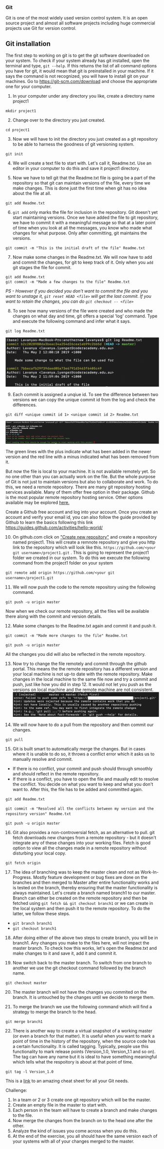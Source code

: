 ### Git
Git is one of the most widely used version control system. It is an open source project and almost all software projects including huge commercial projects use Git for version control.

## Git installation
The first step to working on git is to get the git software downloaded on your system. To check if your system already has git installed, open the terminal and type, `git --help`. If this returns the list of all command options you have for git, it would mean that git is preinstalled in your machine. If it says the command is not recognized, you will have to install git on your machines. 
Go to https://git-scm.com/download and choose the appropriate one for your computer. 

1. In your computer under any directory you like, create a directory name project1

`mkdir project1`

2. Change over to the directory you just created.

`cd project1`

3. Now we will have to init the directory you just created as a git repository to be able to harness the goodness of git versioning system.

`git init`

4. We will create a text file to start with. Let's call it, Readme.txt. Use an editor in your computer to do this and save it project1 directory. 

5. Now we have to tell git that the Readme.txt file is going be a part of the repository so that git can maintain versions of the file, every time we make changes. This is done just the first time when git has no idea about the file at all. 

`git add Readme.txt`

6. `git add` only marks the file for inclusion in the repository. Git doesn't yet start maintaining versions. Once we have added the file to git repository, we have to commit it with a meaningful message so that at a later point of time when you look at all the messages, you know who made what changes for what purpose. Only after committing, git maintains the versions. 

`git commit -m "This is the initial draft of the file" Readme.txt`

7. Now make some changes in the Readme.txt. We will now have to add and commit the changes, for git to keep track of it. Only when you `add` git stages the file for commit.

```
git add Readme.txt
git commit -m "Made a few changes to the file" Readme.txt
```
*PS - However if you decided you don't want to commit the file and you want to unstage it,   `git reset HEAD <file>` will get the last commit. If you want to retain the changes, you can do `git checkout -- <file>`*

8. To see how many versions of the file were created and who made the changes on what day and time, git offers a special 'log' command. Type and execute the following command and infer what it says.

`git log Readme.txt`

![GitLog](gitlog.png)

9. Each commit is assigned a unqiue id. To see the difference between two versions we can copy the unique commit id from the log and check the differences. 

`git diff <unique commit id 1> <unique commit id 2> Readme.txt`

![Gitdiff](gitdiff.png)

   The green lines with the plus indicate what has been added in the newer version and the red line with a minus indicated what has been removed from it.

   But now the file is local to your machine. It is not available remotely yet. So no one other than you can actually work on the file. But the whole purpose of Git is not just to maintain versions but also to collaborate and work. To do this, we need a remote repository. There are many git repository hosting services available. Many of them offer free option in their package. Github is the most popular remote repository hosting service. Other options available may be explored [here.](https://itsfoss.com/github-alternatives/)

   Create a Github free account and log into your account. Once you create an account and verify your email id, you can also follow the guide provided by Github to learn the basics following this link https://guides.github.com/activities/hello-world/

10. On github.com click on ["Create new repository"](https://github.com/new) and create a repository named project1. This will create a remnote repository and give you http link to the repository which will look like this. `https://github.com/<your git username>/project1.git` . This is going to represent the project1 folder we created in our system. To do this we execute the following command from the project1 folder on your system

`git remote add origin https://github.com/<your git username>/project1.git`

11. We will now push the code to the remote repository using the following command.

`git push -u origin master`

   Now when we check our remote repository, all the files will be available there along with the commit and version details.

12. Make some changes to the Readme.txt again and commit it and push it. 

`git commit -m "Made more changes to the file" Readme.txt`

`git push -u origin master`

   All the changes you did will also be reflected in the remote repository. 

13. Now try to change the file remotely and commit through the github portal. This means the the remote repository has a different version and your local machine is not up-to date with the remote repository. Make changes in the local machine to the same file now and try a commit and push, just like how you did in step 12. It would not let you push as the versions on local machine and the remote machine are not consistent.
![GitPushFail](gitpushfail.png)

14. We will now have to do a pull from the repository and then commit our changes. 

`git pull`

15. Git is built smart to automatically merge the changes. But in cases where it is unable to do so, it throws a conflict error which it asks us to manually resolve and commit. 

   * If there is no conflict, your commit and push should through smoothly and should reflect in the remote repository.
   * If there is a conflict, you have to open the file and maually edit to resolve the conflict. You decide on what you want to keep and what you don't want to. After this, the file has to be added and committed again. 

   `git add Readme.txt`
   
   `git commit -m "Resolved all the conflicts between my version and the repository version" Readme.txt`

   `git push -u origin master`

 16. Git also provides a non-controversial fetch, as an alternative to pull. git fetch downloads new changes from a remote repository - but it doesn't integrate any of these changes into your working files. Fetch is good option to view all the changes made in a remote repository without disturbing your local copy.

`git fetch origin`

17. The idea of branching was to keep the master clean and not as Work-In-Progress. Mostly feature development or bug fixes are done on the branches and then merged to Master after entire functionality works and is tested on the branch, thereby ensuring that the master functionality is always maintained.
Let's create a branch named branch1 to our master. Branch can either be created on the remote repository and then be fetched using `git fetch && git checkout branch1` or we can create in the local system and then push it to the remote repository. To do the latter, we follow these steps.
* `git branch branch1`
* `git checkout branch1`

18. After doing either of the above two steps to create branch, you will be in branch1. Any changes you make to the files here, will not impact the master branch. To check how this works, let's open the Readme.txt and make changes to it and save it, add it and commit it.


19. Now switch back to the master branch. To switch from one branch to another we use the git checkout command followed by the branch name.

`git checkout master`

20. The master branch will not have the changes you commited on the branch. It is untouched by the changes until we decide to merge them. 

21. To merge the branch we use the following command which will find a strategy to merge the branch to the head. 

`git merge branch1`

22. There is another way to create a virtual snapshot of a working master (or even a branch for that matter). It is useful when you want to mark a point of time in the history of the repository, when the source code has a certain functionality. It is called tagging. Typically, people use this functionality to mark release points (Version_1.0, Version_1.1 and so on). The tag can have any name but it is ideal to have something meaningful which tells what the respoitory is about at that point of time. 

`git tag -l Version_1.0`

This is a [link](https://www.atlassian.com/git/tutorials/atlassian-git-cheatsheet) to an amazing cheat sheet for all your Git needs. 

Challenge:
1. In a team or 2 or 3 create one git repository which will be the master.
2. Create an empty file in the master to start with.
3. Each person in the team will have to create a branch and make changes to the file. 
4. Now merge the changes from the branch on to the head one after the other. 
5. Analyze the kind of issues you come across when you do this. 
6. At the end of the exercise, you all should have the same version each of your systems with all of your changes merged to the master.














